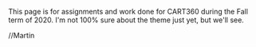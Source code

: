 This page is for assignments and work done for CART360 during the Fall term of 2020. I'm not 100% sure about the theme just yet, but we'll see.



//Martin
